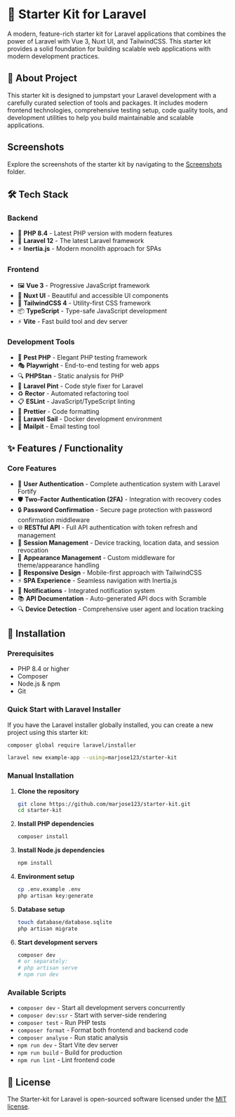
# 🚀 Starter Kit for Laravel

A modern, feature-rich starter kit for Laravel applications that combines the power of Laravel with Vue 3, Nuxt UI, and TailwindCSS. This starter kit provides a solid foundation for building scalable web applications with modern development practices.

## 🎯 About Project

This starter kit is designed to jumpstart your Laravel development with a carefully curated selection of tools and packages. It includes modern frontend technologies, comprehensive testing setup, code quality tools, and development utilities to help you build maintainable and scalable applications.

## Screenshots
Explore the screenshots of the starter kit by navigating to the [Screenshots](https://github.com/marjose123/starter-kit/tree/main/.art/screenshots) folder.


## 🛠️ Tech Stack

### Backend
- 🐘 **PHP 8.4** - Latest PHP version with modern features
- 🎨 **Laravel 12** - The latest Laravel framework
- ⚡ **Inertia.js** - Modern monolith approach for SPAs

### Frontend
- 🖼️ **Vue 3** - Progressive JavaScript framework
- 🎨 **Nuxt UI** - Beautiful and accessible UI components
- 🎯 **TailwindCSS 4** - Utility-first CSS framework
- 📦 **TypeScript** - Type-safe JavaScript development
- ⚡ **Vite** - Fast build tool and dev server

### Development Tools
- 🧪 **Pest PHP** - Elegant PHP testing framework
- 🎭 **Playwright** - End-to-end testing for web apps
- 🔍 **PHPStan** - Static analysis for PHP
- 🎨 **Laravel Pint** - Code style fixer for Laravel
- ♻️ **Rector** - Automated refactoring tool
- 📋 **ESLint** - JavaScript/TypeScript linting
- 💅 **Prettier** - Code formatting
- 🐳 **Laravel Sail** - Docker development environment
- 📧 **Mailpit** - Email testing tool

## ✨ Features / Functionality

### Core Features
- 🔐 **User Authentication** - Complete authentication system with Laravel Fortify
- 🛡️ **Two-Factor Authentication (2FA)** - Integration with recovery codes
- 🔒 **Password Confirmation** - Secure page protection with password confirmation middleware
- 🌐 **RESTful API** - Full API authentication with token refresh and management
- 📱 **Session Management** - Device tracking, location data, and session revocation
- 🎨 **Appearance Management** - Custom middleware for theme/appearance handling  
- 📱 **Responsive Design** - Mobile-first approach with TailwindCSS
- ⚡ **SPA Experience** - Seamless navigation with Inertia.js
- 🔔 **Notifications** - Integrated notification system
- 📚 **API Documentation** - Auto-generated API docs with Scramble
- 🔍 **Device Detection** - Comprehensive user agent and location tracking

## 🚀 Installation

### Prerequisites
- PHP 8.4 or higher
- Composer
- Node.js & npm
- Git

### Quick Start with Laravel Installer

If you have the Laravel installer globally installed, you can create a new project using this starter kit:

```bash
composer global require laravel/installer

laravel new example-app --using=marjose123/starter-kit
```

### Manual Installation

1. **Clone the repository**
   ```bash
   git clone https://github.com/marjose123/starter-kit.git
   cd starter-kit
   ```

2. **Install PHP dependencies**
   ```bash
   composer install
   ```

3. **Install Node.js dependencies**
   ```bash
   npm install
   ```

4. **Environment setup**
   ```bash
   cp .env.example .env
   php artisan key:generate
   ```

5. **Database setup**
   ```bash
   touch database/database.sqlite
   php artisan migrate
   ```

6. **Start development servers**
   ```bash
   composer dev
   # or separately:
   # php artisan serve
   # npm run dev
   ```

### Available Scripts

- `composer dev` - Start all development servers concurrently
- `composer dev:ssr` - Start with server-side rendering
- `composer test` - Run PHP tests
- `composer format` - Format both frontend and backend code
- `composer analyse` - Run static analysis
- `npm run dev` - Start Vite dev server
- `npm run build` - Build for production
- `npm run lint` - Lint frontend code

## 📄 License

The Starter-kit for Laravel is open-sourced software licensed under the [MIT license](https://opensource.org/licenses/MIT).
